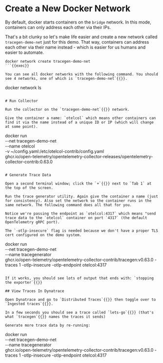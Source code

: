 # Create a New Docker Network

By default, docker starts containers on the `bridge` network. In this mode, containers can only address each other via their IPs.

That's a bit clunky so let's make life easier and create a new network called `tracegen-demo-net` just for this demo. That way, containers can address each other via their name instead - which is easier for us humans and easier to automate.

```
docker network create tracegen-demo-net
```{{exec}}

You can see all docker networks with the following command. You should see 4 networks, one of which is `tracegen-demo-net`{{}}.

```
docker network ls
```{{exec}}

# Run Collector

Run the collector on the `tracegen-demo-net`{{}} network.

Give the container a name: `otelcol` which means other containers can find it via the name instead of a unique ID or IP (which will change at some point).

```
docker run \
--net tracegen-demo-net \
--name otelcol \
-v ~/config.yaml:/etc/otelcol-contrib/config.yaml \
ghcr.io/open-telemetry/opentelemetry-collector-releases/opentelemetry-collector-contrib:0.63.0
```{{exec}}

# Generate Trace Data

Open a second terminal window; click the `+`{{}} next to `Tab 1` at the top of the screen.

Run the trace generator utility. Again give the container a name (just for consistency). Also set the network so the container runs in the same network. The following command does all that for you.

Notice we're passing the endpoint as `otelcol:4317` which means "send trace data to the `otelcol` container on port `4317` (the default OpenTelemetry gRPC port).

The `-otlp-insecure` flag is needed because we don't have a proper TLS cert configured on the demo system.

```
docker run \
--net tracegen-demo-net \
--name tracegenerator \
ghcr.io/open-telemetry/opentelemetry-collector-contrib/tracegen:v0.63.0 -traces 1 -otlp-insecure -otlp-endpoint otelcol:4317
```{{exec}}

If it works, you should see lots of output that ends with: `stopping the exporter`{{}}

## View Traces In Dynatrace

Open Dynatrace and go to `Distributed Traces`{{}} then toggle over to `Ingested traces`{{}}.

In a few seconds you should see a trace called `lets-go`{{}} (that's what `tracegen`{{}} names the traces it sends)

Generate more trace data by re-running:

```
docker run \
--net tracegen-demo-net \
--name tracegenerator \
ghcr.io/open-telemetry/opentelemetry-collector-contrib/tracegen:v0.63.0 -traces 1 -otlp-insecure -otlp-endpoint otelcol:4317
```{{exec}}